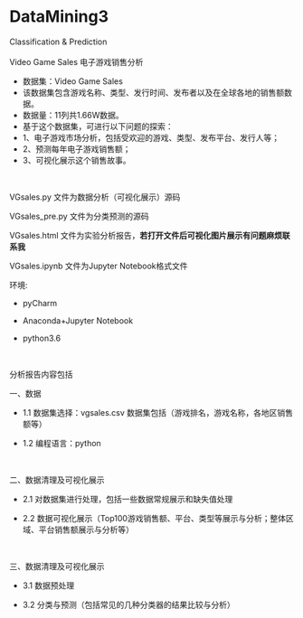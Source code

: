 # DataMining3

Classification &amp; Prediction<br>
<br>
Video Game Sales 电子游戏销售分析<br>
* 数据集：Video Game Sales<br>
* 该数据集包含游戏名称、类型、发行时间、发布者以及在全球各地的销售额数据。<br>
* 数据量：11列共1.66W数据。
* 基于这个数据集，可进行以下问题的探索：
* 1、电子游戏市场分析，包括受欢迎的游戏、类型、发布平台、发行人等；
* 2、预测每年电子游戏销售额；
* 3、可视化展示这个销售故事。

<br>
<p>VGsales.py 文件为数据分析（可视化展示）源码
<p>VGsales_pre.py 文件为分类预测的源码
<p>VGsales.html 文件为实验分析报告，<b>若打开文件后可视化图片展示有问题麻烦联系我</font></b>
<p>VGsales.ipynb 文件为Jupyter Notebook格式文件

<br>
<p>环境:<br> 

* pyCharm <br>
    
* Anaconda+Jupyter Notebook<br>

* python3.6 <br>

<br>
<p>分析报告内容包括 
<p>一、数据<br>
    
* 1.1 数据集选择：vgsales.csv 数据集包括（游戏排名，游戏名称，各地区销售额等）<br>
    
* 1.2 编程语言：python<br>

<br>
<p>二、数据清理及可视化展示<br>
    
* 2.1 对数据集进行处理，包括一些数据常规展示和缺失值处理<br>
    
* 2.2 数据可视化展示（Top100游戏销售额、平台、类型等展示与分析；整体区域、平台销售额展示与分析等）<br>

<br>
<p>三、数据清理及可视化展示<br>

* 3.1 数据预处理<br>

* 3.2 分类与预测（包括常见的几种分类器的结果比较与分析）<br>
